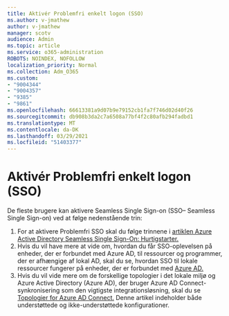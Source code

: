 ```yaml
---
title: Aktivér Problemfri enkelt logon (SSO)
ms.author: v-jmathew
author: v-jmathew
manager: scotv
audience: Admin
ms.topic: article
ms.service: o365-administration
ROBOTS: NOINDEX, NOFOLLOW
localization_priority: Normal
ms.collection: Adm_O365
ms.custom:
- "9004344"
- "9004357"
- "9385"
- "9861"
ms.openlocfilehash: 66613381a9d07b9e79152cb1fa7f746d02d40f26
ms.sourcegitcommit: db908b3da2c7a6508a77bf4f2c80afb294fadbd1
ms.translationtype: MT
ms.contentlocale: da-DK
ms.lasthandoff: 03/29/2021
ms.locfileid: "51403377"
---
```

# <a name="enable-seamless-single-sign-on-sso"></a>Aktivér Problemfri enkelt logon (SSO)

De fleste brugere kan aktivere Seamless Single Sign-on (SSO– Seamless Single Sign-on) ved at følge nedenstående trin:

1. For at aktivere Problemfri SSO skal du følge trinnene i [artiklen Azure Active Directory Seamless Single Sign-On: Hurtigstarter.](https://docs.microsoft.com/azure/active-directory/hybrid/how-to-connect-sso-quick-start)
2. Hvis du vil have mere at vide om, hvordan du får SSO-oplevelsen på enheder, der er forbundet med Azure AD, til ressourcer og programmer, der er afhængige af lokal AD, skal du se, hvordan SSO til lokale ressourcer fungerer på enheder, der er forbundet med [Azure AD.](https://docs.microsoft.com/azure/active-directory/devices/azuread-join-sso)
3. Hvis du vil vide mere om de forskellige topologier i det lokale miljø og Azure Active Directory (Azure AD), der bruger Azure AD Connect-synkronisering som den vigtigste integrationsløsning, skal du se [Topologier for Azure AD Connect.](https://docs.microsoft.com/azure/active-directory/hybrid/plan-connect-topologies) Denne artikel indeholder både understøttede og ikke-understøttede konfigurationer.
